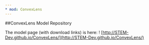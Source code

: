 ```yaml
---
* mod: ConvexLens
---
```

##ConvexLens Model Repository

The model page (with download links) is here: 
! [http://STEM-Dev.github.io/ConvexLens/](http://STEM-Dev.github.io/ConvexLens/)


